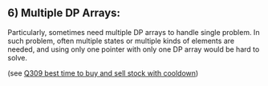 ## 6) Multiple DP Arrays:

Particularly, sometimes need multiple DP arrays to handle single problem. In such problem, often multiple states or multiple kinds of elements are needed, and using only one pointer with only one DP array would be hard to solve. 

(see [Q309 best time to buy and sell stock with cooldown](Q309BestTimeToBuyAndSellStockWithCooldown.java))